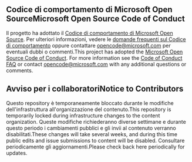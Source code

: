 ## <a name="microsoft-open-source-code-of-conduct"></a><span data-ttu-id="5e4bc-101">Codice di comportamento di Microsoft Open Source</span><span class="sxs-lookup"><span data-stu-id="5e4bc-101">Microsoft Open Source Code of Conduct</span></span>

<span data-ttu-id="5e4bc-p101">Il progetto ha adottato il [Codice di comportamento di Microsoft Open Source](https://opensource.microsoft.com/codeofconduct/). Per ulteriori informazioni, vedere le [domande frequenti sul Codice di comportamento](https://opensource.microsoft.com/codeofconduct/faq/) oppure contattare [opencode@microsoft.com](mailto:opencode@microsoft.com) per eventuali dubbi o commenti.</span><span class="sxs-lookup"><span data-stu-id="5e4bc-p101">This project has adopted the [Microsoft Open Source Code of Conduct](https://opensource.microsoft.com/codeofconduct/). For more information see the [Code of Conduct FAQ](https://opensource.microsoft.com/codeofconduct/faq/) or contact [opencode@microsoft.com](mailto:opencode@microsoft.com) with any additional questions or comments.</span></span>

## <a name="notice-to-contributors"></a><span data-ttu-id="5e4bc-104">Avviso per i collaboratori</span><span class="sxs-lookup"><span data-stu-id="5e4bc-104">Notice to Contributors</span></span>

<span data-ttu-id="5e4bc-105">Questo repository è temporaneamente bloccato durante le modifiche dell'infrastruttura all'organizzazione del contenuto.</span><span class="sxs-lookup"><span data-stu-id="5e4bc-105">This repository is temporarily locked during infrastructure changes to the content organization.</span></span> <span data-ttu-id="5e4bc-106">Queste modifiche richiederanno diverse settimane e durante questo periodo i cambiamenti pubblici e gli invii al contenuto verranno disabilitati.</span><span class="sxs-lookup"><span data-stu-id="5e4bc-106">These changes will take several weeks, and during this time public edits and issue submissions to content will be disabled.</span></span> <span data-ttu-id="5e4bc-107">Consultare periodicamente gli aggiornamenti.</span><span class="sxs-lookup"><span data-stu-id="5e4bc-107">Please check back here periodically for updates.</span></span>
